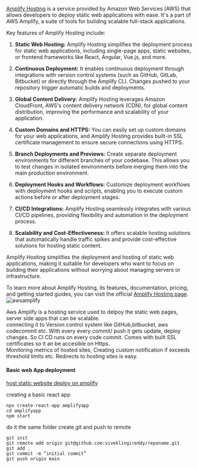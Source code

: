 [Amplify Hosting](https://aws.amazon.com/amplify/hosting/) is a service provided by Amazon Web Services (AWS) that allows developers to deploy static web applications with ease. It's a part of AWS Amplify, a suite of tools for building scalable full-stack applications.

Key features of Amplify Hosting include:

1. **Static Web Hosting:** Amplify Hosting simplifies the deployment process for static web applications, including single-page apps, static websites, or frontend frameworks like React, Angular, Vue.js, and more.

2. **Continuous Deployment:** It enables continuous deployment through integrations with version control systems (such as GitHub, GitLab, Bitbucket) or directly through the Amplify CLI. Changes pushed to your repository trigger automatic builds and deployments.

3. **Global Content Delivery:** Amplify Hosting leverages Amazon CloudFront, AWS's content delivery network (CDN), for global content distribution, improving the performance and scalability of your application.

4. **Custom Domains and HTTPS:** You can easily set up custom domains for your web applications, and Amplify Hosting provides built-in SSL certificate management to ensure secure connections using HTTPS.

5. **Branch Deployments and Previews:** Create separate deployment environments for different branches of your codebase. This allows you to test changes in isolated environments before merging them into the main production environment.

6. **Deployment Hooks and Workflows:** Customize deployment workflows with deployment hooks and scripts, enabling you to execute custom actions before or after deployment stages.

7. **CI/CD Integrations:** Amplify Hosting seamlessly integrates with various CI/CD pipelines, providing flexibility and automation in the deployment process.

8. **Scalability and Cost-Effectiveness:** It offers scalable hosting solutions that automatically handle traffic spikes and provide cost-effective solutions for hosting static content.

Amplify Hosting simplifies the deployment and hosting of static web applications, making it suitable for developers who want to focus on building their applications without worrying about managing servers or infrastructure.

To learn more about Amplify Hosting, its features, documentation, pricing, and getting started guides, you can visit the official [Amplify Hosting page](https://aws.amazon.com/amplify/hosting/).
![awsamplify](https://d1.awsstatic.com/AWS%20Amplify/Features/product-page-diagram_Amplify_How-it-works_Deliver%402x%20(1).26991c2935dc23236759635449c17c56e549658a.png)


Aws Amplify is a hosting service used to delpoy the static web pages, server side apps that can be scalable.  
connecting it to Version control system like GitHub,bitbucket, aws codecommit etc. With every every commit/ push it gets update, deploy changes. So CI CD runs on every code commit. 
Comes with built SSL certificates so it an be accesible on Https.  
Monitoring metrics of hosted sites, Creating custom notification if exceeds threshold limits etc. Redirects to hosting sites is easy.  


####  Basic web App deployment 
[host static website deploy on amplify ](https://aws.amazon.com/getting-started/hands-on/host-static-website/)

creating a basic react app
```
npx create-react-app amplifyapp
cd amplifyapp
npm start

```

do it the same folder create git and push to remote 

```
git init
git remote add origin git@github.com:viveklingireddy/reponame.git
git add .
git commit -m “initial commit”
git push origin main

```
